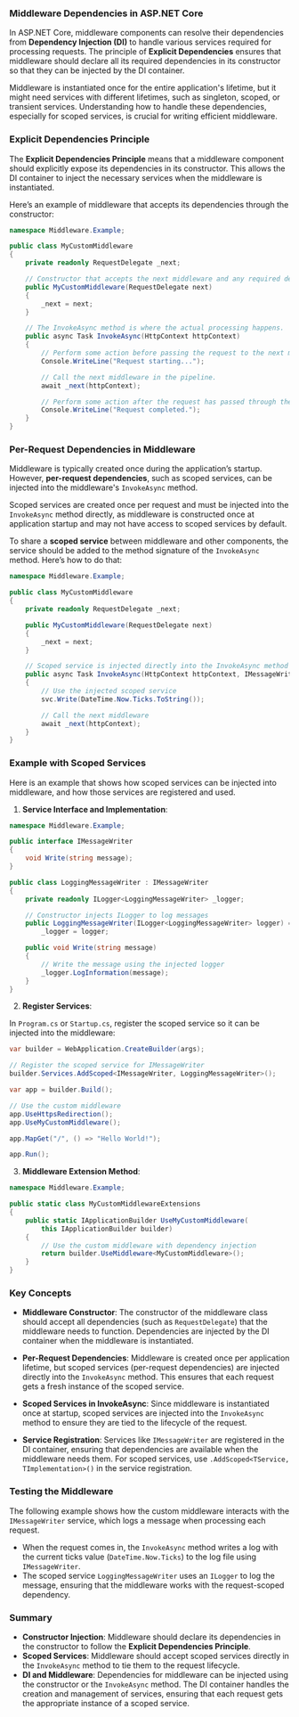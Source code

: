 ### **Middleware Dependencies in ASP.NET Core**

In ASP.NET Core, middleware components can resolve their dependencies from **Dependency Injection (DI)** to handle various services required for processing requests. The principle of **Explicit Dependencies** ensures that middleware should declare all its required dependencies in its constructor so that they can be injected by the DI container.

Middleware is instantiated once for the entire application's lifetime, but it might need services with different lifetimes, such as singleton, scoped, or transient services. Understanding how to handle these dependencies, especially for scoped services, is crucial for writing efficient middleware.

### **Explicit Dependencies Principle**

The **Explicit Dependencies Principle** means that a middleware component should explicitly expose its dependencies in its constructor. This allows the DI container to inject the necessary services when the middleware is instantiated.

Here’s an example of middleware that accepts its dependencies through the constructor:

```csharp
namespace Middleware.Example;

public class MyCustomMiddleware
{
    private readonly RequestDelegate _next;

    // Constructor that accepts the next middleware and any required dependencies.
    public MyCustomMiddleware(RequestDelegate next)
    {
        _next = next;
    }

    // The InvokeAsync method is where the actual processing happens.
    public async Task InvokeAsync(HttpContext httpContext)
    {
        // Perform some action before passing the request to the next middleware.
        Console.WriteLine("Request starting...");

        // Call the next middleware in the pipeline.
        await _next(httpContext);

        // Perform some action after the request has passed through the pipeline.
        Console.WriteLine("Request completed.");
    }
}
```

### **Per-Request Dependencies in Middleware**

Middleware is typically created once during the application’s startup. However, **per-request dependencies**, such as scoped services, can be injected into the middleware's `InvokeAsync` method. 

Scoped services are created once per request and must be injected into the `InvokeAsync` method directly, as middleware is constructed once at application startup and may not have access to scoped services by default.

To share a **scoped service** between middleware and other components, the service should be added to the method signature of the `InvokeAsync` method. Here’s how to do that:

```csharp
namespace Middleware.Example;

public class MyCustomMiddleware
{
    private readonly RequestDelegate _next;

    public MyCustomMiddleware(RequestDelegate next)
    {
        _next = next;
    }

    // Scoped service is injected directly into the InvokeAsync method
    public async Task InvokeAsync(HttpContext httpContext, IMessageWriter svc)
    {
        // Use the injected scoped service
        svc.Write(DateTime.Now.Ticks.ToString());

        // Call the next middleware
        await _next(httpContext);
    }
}
```

### **Example with Scoped Services**

Here is an example that shows how scoped services can be injected into middleware, and how those services are registered and used.

1. **Service Interface and Implementation**:

```csharp
namespace Middleware.Example;

public interface IMessageWriter
{
    void Write(string message);
}

public class LoggingMessageWriter : IMessageWriter
{
    private readonly ILogger<LoggingMessageWriter> _logger;

    // Constructor injects ILogger to log messages
    public LoggingMessageWriter(ILogger<LoggingMessageWriter> logger) =>
        _logger = logger;

    public void Write(string message)
    {
        // Write the message using the injected logger
        _logger.LogInformation(message);
    }
}
```

2. **Register Services**:

In `Program.cs` or `Startup.cs`, register the scoped service so it can be injected into the middleware:

```csharp
var builder = WebApplication.CreateBuilder(args);

// Register the scoped service for IMessageWriter
builder.Services.AddScoped<IMessageWriter, LoggingMessageWriter>();

var app = builder.Build();

// Use the custom middleware
app.UseHttpsRedirection();
app.UseMyCustomMiddleware();

app.MapGet("/", () => "Hello World!");

app.Run();
```

3. **Middleware Extension Method**:

```csharp
namespace Middleware.Example;

public static class MyCustomMiddlewareExtensions
{
    public static IApplicationBuilder UseMyCustomMiddleware(
        this IApplicationBuilder builder)
    {
        // Use the custom middleware with dependency injection
        return builder.UseMiddleware<MyCustomMiddleware>();
    }
}
```

### **Key Concepts**

- **Middleware Constructor**: The constructor of the middleware class should accept all dependencies (such as `RequestDelegate`) that the middleware needs to function. Dependencies are injected by the DI container when the middleware is instantiated.
  
- **Per-Request Dependencies**: Middleware is created once per application lifetime, but scoped services (per-request dependencies) are injected directly into the `InvokeAsync` method. This ensures that each request gets a fresh instance of the scoped service.

- **Scoped Services in InvokeAsync**: Since middleware is instantiated once at startup, scoped services are injected into the `InvokeAsync` method to ensure they are tied to the lifecycle of the request.

- **Service Registration**: Services like `IMessageWriter` are registered in the DI container, ensuring that dependencies are available when the middleware needs them. For scoped services, use `.AddScoped<TService, TImplementation>()` in the service registration.

### **Testing the Middleware**

The following example shows how the custom middleware interacts with the `IMessageWriter` service, which logs a message when processing each request.

- When the request comes in, the `InvokeAsync` method writes a log with the current ticks value (`DateTime.Now.Ticks`) to the log file using `IMessageWriter`.
- The scoped service `LoggingMessageWriter` uses an `ILogger` to log the message, ensuring that the middleware works with the request-scoped dependency.

### **Summary**

- **Constructor Injection**: Middleware should declare its dependencies in the constructor to follow the **Explicit Dependencies Principle**.
- **Scoped Services**: Middleware should accept scoped services directly in the `InvokeAsync` method to tie them to the request lifecycle.
- **DI and Middleware**: Dependencies for middleware can be injected using the constructor or the `InvokeAsync` method. The DI container handles the creation and management of services, ensuring that each request gets the appropriate instance of a scoped service.